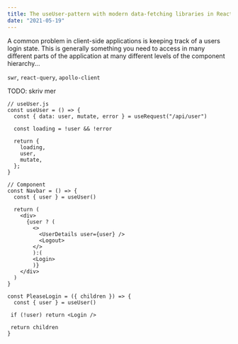 ```yaml
---
title: The useUser-pattern with modern data-fetching libraries in React
date: "2021-05-19"
---
```


A common problem in client-side applications is keeping track of a users login state. This is generally something you need to access in many different parts of the application at many different levels of the component hierarchy...

`swr`, `react-query`, `apollo-client`

TODO: skriv mer

```JS
// useUser.js
const useUser = () => {
  const { data: user, mutate, error } = useRequest("/api/user")

  const loading = !user && !error

  return {
    loading,
    user,
    mutate,
  };
}

// Component
const Navbar = () => {
  const { user } = useUser()

  return (
    <div>
      {user ? (
        <>
          <UserDetails user={user} />
          <Logout> 
        </>
        ):(
        <Login>
        )}
    </div>
  )
}
```

```JS
const PleaseLogin = ({ children }) => {
  const { user } = useUser()

 if (!user) return <Login />

 return children
}
```

